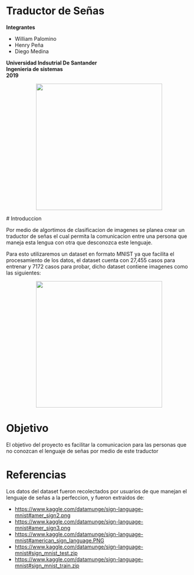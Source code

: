 # Traductor de Señas
**Integrantes**
- William Palomino
- Henry Peña
- Diego Medina


**Universidad Indsutrial De Santander** </br>
**Ingenieria de sistemas**</br>
**2019**</br>
<p align="center"><img src="http://garza.uis.edu.co/idayregreso/images/logoUIS.jpg" width="342" heigth="166"></p>
# Introduccion

Por medio de algortimos de clasificacion de imagenes se planea crear un traductor de señas el cual permita la comunicacion
entre una persona que maneja esta lengua con otra que desconozca este lenguaje.

Para esto utilizaremos un dataset en formato MNIST ya que facilita el procesamiento de los datos, el dataset cuenta con 27,455 casos para entrenar y 7172 casos para probar, dicho dataset contiene imagenes como las siguientes:
<p align="center"><img src="https://storage.googleapis.com/kaggle-datasets/3258/5337/amer_sign2.png?GoogleAccessId=web-data@kaggle-161607.iam.gserviceaccount.com&Expires=1550815074&Signature=JIexSnL%2FvE4T3b%2FaF2MVpqt%2FwegHST%2BJHTbtZAi1fv97WvLV7SHFxc1ZeYV%2BY4lza15DAugkc7K4eOz9ekIMo%2FuUNyTilL4X8x0kHvunjus8LU2DCGviyD1Qc1SSn3MVwHj%2FUaqaPgft5i3qyrSxOIZL3fngFvGgeaQbqIk4naO%2BGdjxs00C4kjR3wdMrJ%2BzPP%2FeYnwTS1%2FzzQbae9GoWuUWrsn4ZyxznzdYKsJ6bX%2FDwFcONh1s6XmTJx%2F3u6npUfOS16qhTy2M%2BVMkTe7ur%2BqcuF8ZDf2NoGH7zZLoTe5sdn2xquHW9X2JBc%2BxtuSrQQBbPef%2FR1Kgt%2Fb5WdDcrQ%3D%3D" width="342" heigth="166"></p>

# Objetivo
El objetivo del proyecto es facilitar la comunicacion para las personas que no conozcan el lenguaje de señas por medio de este traductor

# Referencias
Los datos del dataset fueron recolectados por usuarios de que manejan el lenguaje de señas a la perfeccion, y fueron extraidos de:
- https://www.kaggle.com/datamunge/sign-language-mnist#amer_sign2.png
- https://www.kaggle.com/datamunge/sign-language-mnist#amer_sign3.png
- https://www.kaggle.com/datamunge/sign-language-mnist#american_sign_language.PNG
- https://www.kaggle.com/datamunge/sign-language-mnist#sign_mnist_test.zip
- https://www.kaggle.com/datamunge/sign-language-mnist#sign_mnist_train.zip

